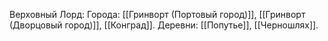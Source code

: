 
Верховный Лорд: 
Города: [[Гринворт (Портовый город)]], [[Гринворт (Дворцовый город)]], [[Конград]].
Деревни: [[Попутье]], [[Черношлях]].